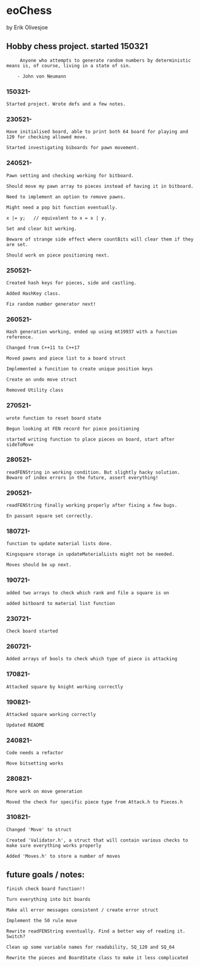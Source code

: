 # eoChess
by Erik Olivesjoe

 ## Hobby chess project. started 150321



         Anyone who attempts to generate random numbers by deterministic means is, of course, living in a state of sin.

        - John von Neumann



 ### 150321-

    Started project. Wrote defs and a few notes.


 ### 230521-

    Have initialised board, able to print both 64 board for playing and 120 for checking allowed move.

    Started investigating biboards for pawn movement.


 ### 240521-

    Pawn setting and checking working for bitboard.

    Should move my pawn array to pieces instead of having it in bitboard.

    Need to implement an option to remove pawns.

    Might need a pop bit function eventually.

    x |= y;   // equivalent to x = x | y.

    Set and clear bit working.

    Beware of strange side effect where countBits will clear them if they are set. 

    Should work on piece positioning next.


 ### 250521-

    Created hash keys for pieces, side and castling. 

    Added HashKey class.

    Fix random number generator next!


### 260521-

    Hash generation working, ended up using mt19937 with a function reference. 

    Changed from C++11 to C++17

    Moved pawns and piece list to a board struct

    Implemented a funcition to create unique position keys

    Create an undo move struct

    Removed Utility class


### 270521-

    wrote function to reset board state

    Begun looking at FEN record for piece positioning

    started writing function to place pieces on board, start after sideToMove


### 280521-

    readFENString in working condition. But slightly hacky solution.
    Beware of index errors in the future, assert everything!

### 290521-

    readFENString finally working properly after fixing a few bugs.

    En passant square set correctly.

### 180721-

    function to update material lists done.

    Kingsquare storage in updateMaterialLists might not be needed.

    Moves should be up next.

### 190721-

    added two arrays to check which rank and file a square is on

    added bitboard to material list function

### 230721-

    Check board started

### 260721-

    Added arrays of bools to check which type of piece is attacking

### 170821-

    Attacked square by knight working correctly

### 190821-

    Attacked square working correctly

    Updated README

### 240821-

    Code needs a refactor

    Move bitsetting works

### 280821-

    More work on move generation

    Moved the check for specific piece type from Attack.h to Pieces.h
 
### 310821-
    
    Changed 'Move' to struct

    Created 'Validator.h', a struct that will contain various checks to make sure everything works properly

    Added 'Moves.h' to store a number of moves

 
## future goals / notes:

    finish check board function!!

    Turn everything into bit boards

    Make all error messages consistent / create error struct

    Implement the 50 rule move

    Rewrite readFENString eventually. Find a better way of reading it. Switch?

    Clean up some variable names for readability, SQ_120 and SQ_64

    Rewrite the pieces and BoardState class to make it less complicated